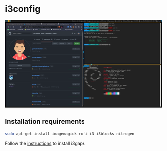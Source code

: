 # i3config
![i3config theme](theme.png)

## Installation requirements

```sh
sudo apt-get install imagemagick rofi i3 i3blocks nitrogen
```

Follow the <a href="https://github.com/Airblader/i3">instructions</a> to install i3gaps
